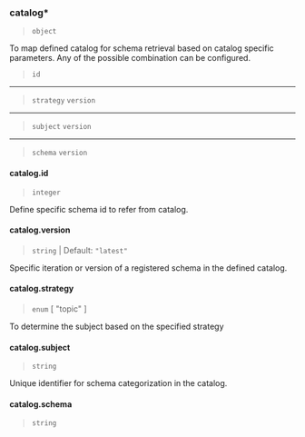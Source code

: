 ### catalog\*

> `object`

To map defined catalog for schema retrieval based on catalog specific parameters. Any of the possible combination can be configured.

> `id`
-----
> `strategy`
> `version`
-----
> `subject`
> `version`
-----
> `schema`
> `version`

#### catalog.id

> `integer`

Define specific schema id to refer from catalog.

#### catalog.version

> `string` | Default: `"latest"`

Specific iteration or version of a registered schema in the defined catalog.

#### catalog.strategy

> `enum` [ "topic" ]

To determine the subject based on the specified strategy

#### catalog.subject

> `string`

Unique identifier for schema categorization in the catalog.

#### catalog.schema

> `string`
